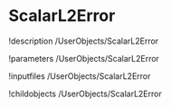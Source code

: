 <!-- MOOSE Documentation Stub: Remove this when content is added. -->

# ScalarL2Error
!description /UserObjects/ScalarL2Error

!parameters /UserObjects/ScalarL2Error

!inputfiles /UserObjects/ScalarL2Error

!childobjects /UserObjects/ScalarL2Error
